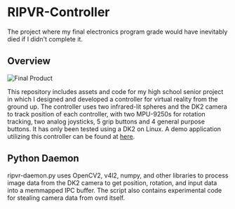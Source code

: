 # RIPVR-Controller

The project where my final electronics program grade would have inevitably died if I didn't complete it.

## Overview

![Final Product](http://i.imgur.com/5KWW1lE.jpg)

This repository includes assets and code for my high school senior project in which I designed and developed a controller for virtual reality from the ground up. The controller uses two infrared-lit spheres and the DK2 camera to track position of each controller, with two MPU-9250s for rotation tracking, two analog joysticks, 5 grip buttons and 4 general purpose buttons. It has only been tested using a DK2 on Linux. A demo application utilizing this controller can be found at [here](https://github.com/shinyquagsire23/OpenJK/tree/VR-Hands).

## Python Daemon

ripvr-daemon.py uses OpenCV2, v4l2, numpy, and other libraries to process image data from the DK2 camera to get position, rotation, and input data into a memmapped IPC buffer. The script also contains experimental code for stealing camera data from ovrd itself.
